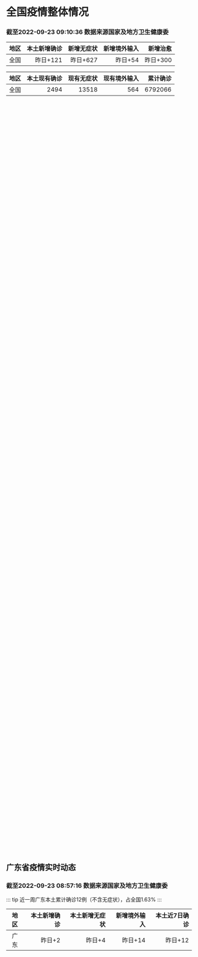 
# 全国疫情整体情况
### 截至2022-09-23 09:10:36 数据来源国家及地方卫生健康委

|地区|本土新增确诊|新增无症状|新增境外输入|新增治愈|
|:--:|---:|---:|---:|---:|
|全国|昨日+121|昨日+627|昨日+54|昨日+300|

|地区|本土现有确诊|现有无症状|现有境外输入|累计确诊|
|:--:|---:|---:|---:|---:|
|全国|2494|13518|564|6792066|

<div id="chinaDayModify" style="width:100%;height:500px;margin-bottom:10px;"></div>
<div id="chinaAddHistoryData" style="width:100%;height:500px;margin-bottom:10px;"></div>
<div id="chinaNowHistoryData" style="width:100%;height:500px;margin-bottom:10px;"></div>
<div id="chinaTotalHistoryData" style="width:100%;height:500px;margin-bottom:10px;"></div>


## 广东省疫情实时动态
### 截至2022-09-23 08:57:16 数据来源国家及地方卫生健康委

::: tip 近一周广东本土累计确诊12例（不含无症状），占全国1.63%
:::

|地区|本土新增确诊|本土新增无症状|新增境外输入|本土近7日确诊|
|:--:|---:|---:|---:|---:|
|广东|昨日+2|昨日+4|昨日+14|昨日+12|

<div id="guangdongModify" style="width:100%;height:500px;margin-bottom:10px;"></div>
<div id="guangdongTotalHistory" style="width:100%;height:500px;margin-bottom:10px;"></div>
<div id="guangzhouModifyHistory" style="width:100%;height:500px;margin-bottom:10px;"></div>


<script>
import * as echarts from 'echarts'
export default {
  mounted () {
    this.chartChDay = echarts.init(document.getElementById("chinaDayModify"), "dark")
,this.chartChAdd = echarts.init(document.getElementById("chinaAddHistoryData"), "dark")
,this.chartChNow = echarts.init(document.getElementById("chinaNowHistoryData"), "dark")
,this.chartChTotal = echarts.init(document.getElementById("chinaTotalHistoryData"), "dark")
,this.chartGdMod = echarts.init(document.getElementById("guangdongModify"), "dark")
,this.chartGdTotal = echarts.init(document.getElementById("guangdongTotalHistory"), "dark")
,this.chartGzMod = echarts.init(document.getElementById("guangzhouModifyHistory"), "dark")


    const option_gd_mod = {
      title: {
        text: '广东疫情新增趋势（人）'
      },
      tooltip: {
        trigger: 'axis'
      },
      legend: {
        data: ['本土新增确诊', '本土新增无症状', '新增境外输入']
      },
      grid: {
        left: '3%',
        right: '4%',
        bottom: '3%',
        containLabel: true
      },
      toolbox: {
        feature: {
          saveAsImage: {}
        }
      },
      xAxis: {
        type: 'category',
        boundaryGap: false,
        data: ["07.26","07.27","07.28","07.29","07.30","07.31","08.01","08.02","08.03","08.04","08.05","08.06","08.07","08.08","08.09","08.10","08.11","08.12","08.13","08.14","08.15","08.16","08.17","08.18","08.19","08.20","08.21","08.22","08.23","08.24","08.25","08.26","08.27","08.28","08.29","08.30","08.31","09.01","09.02","09.03","09.04","09.05","09.06","09.07","09.08","09.09","09.10","09.11","09.12","09.13","09.14","09.15","09.16","09.17","09.18","09.19","09.20","09.21","09.22",]
      },
      yAxis: {
        type: 'value'
      },
      series: [
        {
          name: '本土新增确诊',
          type: 'line',
          stack: 'Total',
          smooth: true,
          data: [3,4,3,1,1,1,0,0,0,1,11,12,37,25,39,25,22,12,14,12,9,9,6,6,8,9,9,7,17,4,4,6,13,10,24,25,40,55,65,79,63,43,42,27,36,26,15,17,7,6,5,5,3,2,1,0,3,1,2,]
        },
        {
          name: '本土新增无症状',
          type: 'line',
          stack: 'Total',
          smooth: true,
          data: [4,8,3,2,2,1,1,1,0,0,2,5,6,13,7,5,14,11,1,4,8,2,2,1,7,9,11,1,5,2,4,2,4,3,12,21,34,41,40,24,26,17,18,12,28,6,10,11,4,3,4,1,1,1,2,1,2,2,4,]
        },
        {
          name: '新增境外输入',
          type: 'line',
          stack: 'Total',
          smooth: true,
          data: [18,10,11,6,8,19,30,19,29,14,10,19,16,16,20,27,19,13,13,15,3,14,7,9,10,9,17,17,13,16,18,15,19,12,11,10,13,16,17,18,16,16,19,6,16,23,19,21,12,11,8,10,15,7,11,15,12,13,14,]
        }
      ]
    };

    const option_gd_total = {
      title: {
        text: '广东疫情概览（人）'
      },
      tooltip: {
        trigger: 'axis'
      },
      legend: {
        data: ['累计确诊', '累计治愈']
      },
      grid: {
        left: '3%',
        right: '4%',
        bottom: '3%',
        containLabel: true
      },
      toolbox: {
        feature: {
          saveAsImage: {}
        }
      },
      xAxis: {
        type: 'category',
        boundaryGap: false,
        data: ["07.26","07.27","07.28","07.29","07.30","07.31","08.01","08.02","08.03","08.04","08.05","08.06","08.07","08.08","08.09","08.10","08.11","08.12","08.13","08.14","08.15","08.16","08.17","08.18","08.19","08.20","08.21","08.22","08.23","08.24","08.25","08.26","08.27","08.28","08.29","08.30","08.31","09.01","09.02","09.03","09.04","09.05","09.06","09.07","09.08","09.09","09.10","09.11","09.12","09.13","09.14","09.15","09.16","09.17","09.18","09.19","09.20","09.21","09.22",]
      },
      yAxis: {
        type: 'value'
      },
      series: [
        {
          name: '累计确诊',
          type: 'line',
          stack: 'Total',
          smooth: true,
          data: [8064,8078,8092,8099,8108,8129,8159,8178,8207,8222,8243,8275,8328,8371,8430,8482,8523,8548,8575,8602,8614,8637,8650,8665,8683,8701,8727,8751,8781,8801,8822,8844,8879,8898,8933,8968,9021,9092,9174,9271,9350,9413,9474,9507,9559,9608,9642,9680,9699,9716,9729,9744,9762,9771,9783,9798,9813,9827,9843,]
        },
        {
          name: '累计治愈',
          type: 'line',
          stack: 'Total',
          smooth: true,
          data: [7705,7736,7763,7792,7808,7832,7857,7896,7921,7948,7973,8017,8032,8054,8075,8093,8105,8119,8142,8165,8183,8207,8225,8252,8268,8289,8323,8343,8367,8399,8430,8470,8507,8529,8561,8591,8620,8641,8671,8708,8725,8744,8775,8804,8831,8855,8888,8923,8959,9011,9075,9140,9140,9140,9140,9140,9140,9140,9529,]
        }
      ]
    };

    const option_gz_mod = {
      title: {
        text: '广州疫情新增趋势（人）'
      },
      tooltip: {
        trigger: 'axis'
      },
      legend: {
        data: ['本土新增确诊', '本土新增无症状']
      },
      grid: {
        left: '3%',
        right: '4%',
        bottom: '3%',
        containLabel: true
      },
      toolbox: {
        feature: {
          saveAsImage: {}
        }
      },
      xAxis: {
        type: 'category',
        boundaryGap: false,
        data: ["0726","0727","0728","0729","0730","0731","0801","0802","0803","0804","0805","0806","0807","0808","0809","0810","0811","0812","0813","0814","0815","0816","0817","0818","0819","0820","0821","0822","0823","0824","0825","0826","0827","0828","0829","0830","0831","0901","0902","0903","0904","0905","0906","0907","0908","0909","0910","0911","0912","0913","0914","0915","0916","0917","0918","0919","0920","0921","0922",]
      },
      yAxis: {
        type: 'value'
      },
      series: [
        {
          name: '本土新增确诊',
          type: 'line',
          stack: 'Total',
          smooth: true,
          data: [0,0,0,0,0,1,0,0,0,0,0,1,4,1,2,0,1,0,0,1,1,3,0,2,0,0,2,0,2,0,0,0,1,1,0,5,5,3,7,4,8,5,6,3,2,0,0,0,0,0,0,0,0,1,0,0,0,0,1,]
        },
        {
          name: '本土新增无症状',
          type: 'line',
          stack: 'Total',
          smooth: true,
          data: [0,0,0,0,0,0,0,0,0,0,0,0,1,0,0,1,0,0,0,0,0,0,1,0,0,0,2,0,0,0,0,0,1,1,0,0,4,2,3,0,1,3,1,1,0,0,0,0,0,0,0,0,1,0,1,0,1,2,4,]
        }
      ]
    };

    const option_ch_day  = {
      series: [
        {
          type: 'treemap',
          data: [
            {
              name: '本土新增确诊昨日+121',
              value: 121,
            },
            {
              name: '新增无症状昨日+627',
              value: 627,
            },
            {
              name: '新增境外输入昨日+54',
              value: 54,
            },
            {
              name: '新增治愈昨日+300',
              value: 300,
            },
          ]
        }
      ]
    };

    const option_ch_add = {
      title: {
        text: '新增疫情整体走势'
      },
      tooltip: {
        trigger: 'axis'
      },
      legend: {
        data: ['本土确诊', '无症状感染', '新增境外输入']
      },
      grid: {
        left: '3%',
        right: '4%',
        bottom: '3%',
        containLabel: true
      },
      toolbox: {
        feature: {
          saveAsImage: {}
        }
      },
      xAxis: {
        type: 'category',
        boundaryGap: false,
        data: ["07.23","07.24","07.25","07.26","07.27","07.28","07.29","07.30","07.31","08.01","08.02","08.03","08.04","08.05","08.06","08.07","08.08","08.09","08.10","08.11","08.12","08.13","08.14","08.15","08.16","08.17","08.18","08.19","08.20","08.21","08.22","08.23","08.24","08.25","08.26","08.27","08.28","08.29","08.30","08.31","09.01","09.02","09.03","09.04","09.05","09.06","09.07","09.08","09.09","09.10","09.11","09.12","09.13","09.14","09.15","09.16","09.17","09.18","09.19","09.20","09.21","09.22",]
      },
      yAxis: {
        type: 'value'
      },
      series: [
        {
          name: '本土确诊',
          type: 'line',
          stack: 'Total',
          smooth: true,
          data: [87,101,98,79,86,60,49,74,33,46,38,53,162,310,337,324,350,380,614,648,646,623,692,530,566,614,559,578,553,360,308,380,345,262,250,259,301,349,349,307,318,440,314,303,264,323,241,259,239,179,164,188,196,126,102,76,106,92,104,123,114,121,]
        },
        {
          name: '无症状感染',
          type: 'line',
          stack: 'Total',
          smooth: true,
          data: [782,579,770,525,435,390,271,360,244,327,251,241,248,275,399,483,478,572,1379,1203,1359,1844,1620,1838,2322,2810,2119,1591,1628,1464,1440,1261,1289,1239,1106,1035,1255,1368,1326,1596,1567,1379,1359,1249,1235,1247,1093,1033,994,959,785,727,762,823,746,505,930,715,525,485,512,627,]
        },
        {
          name: '新增境外输入',
          type: 'line',
          stack: 'Total',
          smooth: true,
          data: [42,49,50,41,33,49,51,42,51,61,63,58,60,51,53,56,49,64,86,56,58,61,78,61,71,68,44,61,49,67,74,33,45,50,50,48,51,33,43,61,55,62,70,46,46,57,39,42,51,55,62,54,41,41,59,64,48,55,48,43,51,54,]
        }
      ]
    };

    const option_ch_now = {
      title: {
        text: '现有疫情整体走势'
      },
      tooltip: {
        trigger: 'axis'
      },
      legend: {
        data: ['本土确诊', '无症状感染', '新增境外输入']
      },
      grid: {
        left: '3%',
        right: '4%',
        bottom: '3%',
        containLabel: true
      },
      toolbox: {
        feature: {
          saveAsImage: {}
        }
      },
      xAxis: {
        type: 'category',
        boundaryGap: false,
        data: ["07.23","07.24","07.25","07.26","07.27","07.28","07.29","07.30","07.31","08.01","08.02","08.03","08.04","08.05","08.06","08.07","08.08","08.09","08.10","08.11","08.12","08.13","08.14","08.15","08.16","08.17","08.18","08.19","08.20","08.21","08.22","08.23","08.24","08.25","08.26","08.27","08.28","08.29","08.30","08.31","09.01","09.02","09.03","09.04","09.05","09.06","09.07","09.08","09.09","09.10","09.11","09.12","09.13","09.14","09.15","09.16","09.17","09.18","09.19","09.20","09.21","09.22",]
      },
      yAxis: {
        type: 'value'
      },
      series: [
        {
          name: '本土确诊',
          type: 'line',
          stack: 'Total',
          smooth: true,
          data: [1228,1252,1274,1260,1274,1224,1214,1194,1148,1053,997,960,1012,1173,1412,1662,1965,2289,2838,3426,4020,4580,5196,5667,6140,6696,7061,7550,7749,7884,7679,7426,7132,7027,6660,6364,6101,5973,5834,5779,5658,5756,5636,5668,5670,5709,5713,5666,5575,5403,5083,4851,4714,4334,3681,3502,3293,3070,2881,2726,2606,2494,]
        },
        {
          name: '无症状感染',
          type: 'line',
          stack: 'Total',
          smooth: true,
          data: [529,524,532,536,522,530,541,537,530,541,570,588,611,599,597,608,596,607,633,636,648,652,677,680,704,716,699,693,700,699,712,660,632,621,597,568,547,510,501,519,530,551,562,559,557,571,548,560,560,567,568,566,563,550,565,586,572,576,577,571,577,564,]
        },
        {
          name: '新增境外输入',
          type: 'line',
          stack: 'Total',
          smooth: true,
          data: [5823,5979,6474,6675,6621,6643,6555,6545,6286,5985,5615,5268,4972,4591,4396,4413,4468,4763,5571,6374,7355,9003,10303,11867,13876,16430,18156,19300,20038,20791,21414,21435,21470,21752,21618,21301,21326,21729,22052,22906,23471,23260,23287,23491,23860,24163,24009,23400,22660,22555,21919,21298,20832,20206,18729,18148,17756,17213,16241,14762,14010,13518,]
        }
      ]
    };

    const option_ch_total = {
      title: {
        text: '累计疫情整体走势'
      },
      tooltip: {
        trigger: 'axis'
      },
      legend: {
        data: ['确诊(含港澳台)', '死亡(含港澳台)']
      },
      grid: {
        left: '3%',
        right: '4%',
        bottom: '3%',
        containLabel: true
      },
      toolbox: {
        feature: {
          saveAsImage: {}
        }
      },
      xAxis: {
        type: 'category',
        boundaryGap: false,
        data: ["07.23","07.24","07.25","07.26","07.27","07.28","07.29","07.30","07.31","08.01","08.02","08.03","08.04","08.05","08.06","08.07","08.08","08.09","08.10","08.11","08.12","08.13","08.14","08.15","08.16","08.17","08.18","08.19","08.20","08.21","08.22","08.23","08.24","08.25","08.26","08.27","08.28","08.29","08.30","08.31","09.01","09.02","09.03","09.04","09.05","09.06","09.07","09.08","09.09","09.10","09.11","09.12","09.13","09.14","09.15","09.16","09.17","09.18","09.19","09.20","09.21","09.22",]
      },
      yAxis: {
        type: 'value'
      },
      series: [
        {
          name: '确诊(含港澳台)',
          type: 'line',
          stack: 'Total',
          smooth: true,
          data: [4988264,5010666,5028631,5054540,5081141,5106026,5130275,5152593,5174467,5191827,5216119,5240799,5264782,5287626,5308583,5331691,5348157,5372961,5398259,5422523,5445908,5468619,5491267,5508415,5532984,5559514,5584597,5609324,5633111,5656972,5675269,5703179,5733500,5762559,5790726,5817871,5846327,5868458,5901615,5938060,5974028,6009747,6044288,6080405,6106096,6144277,6187141,6223835,6259551,6296680,6330038,6356783,6404975,6455788,6502479,6545234,6585920,6626392,6655661,6701113,6748819,6792066,]
        },
        {
          name: '死亡(含港澳台)',
          type: 'line',
          stack: 'Total',
          smooth: true,
          data: [23224,23297,23353,23396,23434,23501,23563,23627,23662,23704,23746,23782,23841,23899,23954,24001,24034,24055,24084,24129,24164,24207,24232,24258,24285,24322,24361,24401,24442,24471,24499,24525,24557,24603,24655,24699,24740,24766,24806,24836,24883,24927,24976,25019,25058,25088,25130,25171,25237,25275,25315,25354,25381,25428,25491,25553,25603,25671,25712,25744,25792,25868,]
        }
      ]
    };

    this.chartGdMod.setOption(option_gd_mod);
    this.chartGdTotal.setOption(option_gd_total);
    this.chartGzMod.setOption(option_gz_mod);
    this.chartChDay.setOption(option_ch_day);
    this.chartChAdd.setOption(option_ch_add);
    this.chartChNow.setOption(option_ch_now);
    this.chartChTotal.setOption(option_ch_total);
  }
}
</script>

## 广东省各地区疫情情况

::: danger 7个中高风险地区
:::

|地区|本土新增确诊|本土新增无症状|本土近7日确诊|中高风险地区|
|:--:|---:|---:|---:|---:|
|广州|+1|+4|+2|0|
|深圳|+1|0|+6|+5|
|清远|0|0|+3|0|
|江门|0|0|+1|0|
|珠海|0|0|0|0|
|云浮|0|0|0|0|
|汕头|0|0|0|0|
|潮州|0|0|0|0|
|中山|0|0|0|0|
|梅州|0|0|0|0|
|湛江|0|0|0|0|
|东莞|0|0|0|+2|
|揭阳|0|0|0|0|
|惠州|0|0|0|0|
|韶关|0|0|0|0|
|河源|0|0|0|0|
|阳江|0|0|0|0|
|茂名|0|0|0|0|
|肇庆|0|0|0|0|
|佛山|0|0|0|0|
|汕尾|0|0|0|0|


## 广东疫情热点动态

  
### 09-23 10:06
::: tip 广州荔湾区发现1名集中隔离观察的密接者核酸检测阳性
9月22日，广州市荔湾区在集中隔离观察的密接人员中发现1例核酸检测阳性人员。具体通报如下：关于荔湾区1名在管密切接触者核酸检测阳性的通报2022年9月22日，荔湾区在集中隔离观察的密接人员中发现1例核...

信息来源：南方都市报

[阅读全文](https://h5.baike.qq.com/mobile/landing.html?docid=20220923A02BTV00&isNews=1&adtag=wxjk.yqssc.yqdt)
:::

### 09-23 10:02
::: tip 广州荔湾1名在管密切接触者核酸检测阳性
“广州荔湾发布”微信公众号消息，广州市荔湾区新型冠状病毒肺炎疫情防控指挥部办公室通报，9月22日，荔湾区在集中隔离观察的密接人员中发现1例核酸检测阳性人员，区新冠肺炎疫情防控指挥部有序开展流调溯源、隔...

信息来源：界面新闻

[阅读全文](https://h5.baike.qq.com/mobile/landing.html?docid=20220923A029O600&isNews=1&adtag=wxjk.yqssc.yqdt)
:::

### 09-23 09:09
::: tip 广东昨日新增本土确诊病例2例、本土无症状感染者4例
证券时报网讯，9月22日0-24时，广东省新增本土确诊病例2例（广州1例，深圳1例）；新增本土无症状感染者4例（广州4例）。全省新增境外输入确诊病例14例（广州5例，深圳8例，肇庆1例）；新增境外输入...

信息来源：证券时报

[阅读全文](https://h5.baike.qq.com/mobile/landing.html?docid=20220923A01PTB00&isNews=1&adtag=wxjk.yqssc.yqdt)
:::

### 09-23 08:55
::: tip 最新！福田区发布通告，涉这2街道
深圳市福田区新型冠状病毒肺炎疫情

防控指挥部通告

（第444号）



根据疫情处置工作进展，自2022年9月23日4时起，将福田区的梅林街道相关区域和措施调整如下：



解除梅林街道上梅林新村...

深圳大事件

[阅读全文](https://mp.weixin.qq.com/s?__biz=MzA4NTczOTMzMQ==&mid=2651383823&idx=2&sn=cebdb9628f044387e9601400a4eea241&chksm=842f1a23b3589335b787a5aad7b2d38e5322d8f655aa2b5852da59c81395234dbcb5c36b1029&mpshare=1&scene=1&srcid=0923dhwATd4zVnOtsv5jYusd&sharer_sharetime=1663899616501&sharer_shareid=d35647f873619e01ec6c2f6ddaa3a96d&version=4.0.16.6007&platform=win#rd)
:::

### 09-23 08:45
::: tip 深圳9月22日在集中隔离观察人员中发现1例新冠确诊病例
深圳卫健委通报，9月22日0-24时，深圳在集中隔离观察人员中发现1例新冠肺炎确诊病例。新增病例，情况如下病例1女，61岁，居住在宝安区福海街道永和路5号，在集中隔离观察人员中发现。经初步流调，上述病...

信息来源：界面新闻

[阅读全文](https://h5.baike.qq.com/mobile/landing.html?docid=20220923A01G9J00&isNews=1&adtag=wxjk.yqssc.yqdt)
:::

### 09-23 08:42
::: tip 广东昨日新增本土确诊病例2例，新增本土无症状感染者4例
来源：健康广东2022年9月23日广东省新冠肺炎疫情情况9月22日0-24时，全省新增本土确诊病例2例（广州1例，深圳1例）；新增本土无症状感染者4例（广州4例）。全省新增境外输入确诊病例14例（广州...

信息来源：环球网

[阅读全文](https://h5.baike.qq.com/mobile/landing.html?docid=20220923A01FHW00&isNews=1&adtag=wxjk.yqssc.yqdt)
:::

### 09-23 00:16
::: tip 连州市三水瑶族乡组织召开“三人小组”疫情防控培训会
为及时跟进学习新冠肺炎疫情防控最新政策，近日，连州市三水瑶族乡在乡卫生院会议室组织召开“三人小组”疫情防控培训会。听取学习疫情防控知识。会议对《新型冠状病毒肺炎防控方案（第九版）操作手册》相关内容进行...

信息来源：南方PLUS

[阅读全文](https://h5.baike.qq.com/mobile/landing.html?docid=20220923A0078200&isNews=1&adtag=wxjk.yqssc.yqdt)
:::

### 09-23 08:41
::: tip 2022年9月23日广东省新冠肺炎疫情情况
                                                        　　9月22日0-24时，全省新增本土确诊病例2例（广州1例，深圳1例）；新增本土无症状...

信息来源：广东省卫生健康委员会

[阅读全文](https://h5.baike.qq.com/mobile/landing.html?docid=WJW202209231TJY52CW&isNews=1&adtag=wxjk.yqssc.yqdt)
:::

### 09-22 20:53
::: tip 广州市越秀区在集中隔离观察场所发现1名新冠病毒核酸检测阳性人员
文/羊城晚报全媒体记者 谭铮9月22日，广州市越秀区发布通报，9月21日，越秀区在集中隔离观察密接人员中发现1名核酸检测阳性人员。通报全文如下：9月21日，越秀区在集中隔离观察密接人员中发现1名核酸检...

信息来源：羊城派

[阅读全文](https://h5.baike.qq.com/mobile/landing.html?docid=20220922A09UBE00&isNews=1&adtag=wxjk.yqssc.yqdt)
:::

### 09-22 20:50
::: tip 筑起防疫安全防线！乐从镇开展公共场所防疫工作检查
疫情防范不放松齐心协力得胜利为落实《佛山市加强社会面疫情防控措施的通告》的要求，加强重点场所防疫意识，营造重点场所、重点人群积极配合疫情防控工作氛围，9月21日，乐从镇卫健办联合乐从居委会网格员、治安...

信息来源：乐从发布

[阅读全文](https://h5.baike.qq.com/mobile/landing.html?docid=20220922A09TNO00&isNews=1&adtag=wxjk.yqssc.yqdt)
:::

